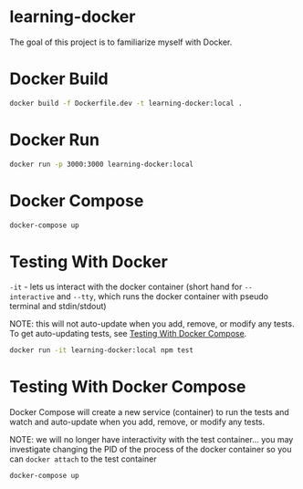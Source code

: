 # learning-docker

The goal of this project is to familiarize myself with Docker.

# Docker Build

```sh
docker build -f Dockerfile.dev -t learning-docker:local .
```

# Docker Run

```sh
docker run -p 3000:3000 learning-docker:local
```

# Docker Compose

```sh
docker-compose up
```

# Testing With Docker

`-it` - lets us interact with the docker container (short hand for `--interactive` and `--tty`, which runs the docker container with pseudo terminal and stdin/stdout)

NOTE: this will not auto-update when you add, remove, or modify any tests. To get auto-updating tests, see [Testing With Docker Compose](#testing-with-docker-compose).

```sh
docker run -it learning-docker:local npm test
```

# Testing With Docker Compose

Docker Compose will create a new service (container) to run the tests and watch and auto-update when you add, remove, or modify any tests.

NOTE: we will no longer have interactivity with the test container... you may investigate changing the PID of the process of the docker container so you can `docker attach` to the test container

```sh
docker-compose up
```
